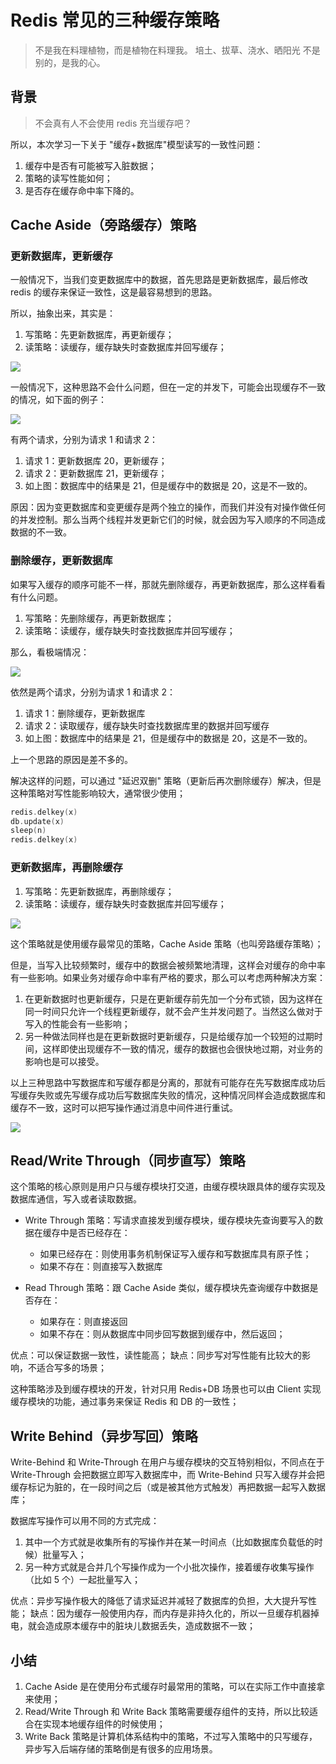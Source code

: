 # Redis 常见的三种缓存策略

> 不是我在料理植物，而是植物在料理我。
> 培土、拔草、浇水、晒阳光
> 不是别的，是我的心。

## 背景

> 不会真有人不会使用 redis 充当缓存吧？

所以，本次学习一下关于 "缓存+数据库"模型读写的一致性问题：

1. 缓存中是否有可能被写入脏数据；
2. 策略的读写性能如何；
3. 是否存在缓存命中率下降的。

## Cache Aside（旁路缓存）策略

### 更新数据库，更新缓存

一般情况下，当我们变更数据库中的数据，首先思路是更新数据库，最后修改 redis 的缓存来保证一致性，这是最容易想到的思路。

所以，抽象出来，其实是：

1. 写策略：先更新数据库，再更新缓存；
2. 读策略：读缓存，缓存缺失时查数据库并回写缓存；

![](https://imgs.heiye.site/byte/1646643380261.png)

一般情况下，这种思路不会什么问题，但在一定的并发下，可能会出现缓存不一致的情况，如下面的例子：

![](https://imgs.heiye.site/byte/1646645225181.png)

有两个请求，分别为请求 1 和请求 2：

1. 请求 1：更新数据库 20，更新缓存；
2. 请求 2：更新数据库 21，更新缓存；
3. 如上图：数据库中的结果是 21，但是缓存中的数据是 20，这是不一致的。

原因：因为变更数据库和变更缓存是两个独立的操作，而我们并没有对操作做任何的并发控制。那么当两个线程并发更新它们的时候，就会因为写入顺序的不同造成数据的不一致。

### 删除缓存，更新数据库

如果写入缓存的顺序可能不一样，那就先删除缓存，再更新数据库，那么这样看看有什么问题。

1. 写策略：先删除缓存，再更新数据库；
2. 读策略：读缓存，缓存缺失时查找数据库并回写缓存；

那么，看极端情况：

![](https://imgs.heiye.site/byte/1646646302432.png)

依然是两个请求，分别为请求 1 和请求 2：

1. 请求 1：删除缓存，更新数据库
2. 请求 2：读取缓存，缓存缺失时查找数据库里的数据并回写缓存
3. 如上图：数据库中的结果是 21，但是缓存中的数据是 20，这是不一致的。

上一个思路的原因是差不多的。

解决这样的问题，可以通过 "延迟双删" 策略（更新后再次删除缓存）解决，但是这种策略对写性能影响较大，通常很少使用；

```c
redis.delkey(x)
db.update(x)
sleep(n)
redis.delkey(x)
```

### 更新数据库，再删除缓存

1. 写策略：先更新数据库，再删除缓存；
2. 读策略：读缓存，缓存缺失时查数据库并回写缓存；

![](https://imgs.heiye.site/byte/1646646737438.png)

这个策略就是使用缓存最常见的策略，Cache Aside 策略（也叫旁路缓存策略）；

但是，当写入比较频繁时，缓存中的数据会被频繁地清理，这样会对缓存的命中率有一些影响。如果业务对缓存命中率有严格的要求，那么可以考虑两种解决方案：

1. 在更新数据时也更新缓存，只是在更新缓存前先加一个分布式锁，因为这样在同一时间只允许一个线程更新缓存，就不会产生并发问题了。当然这么做对于写入的性能会有一些影响；
2. 另一种做法同样也是在更新数据时更新缓存，只是给缓存加一个较短的过期时间，这样即使出现缓存不一致的情况，缓存的数据也会很快地过期，对业务的影响也是可以接受。

以上三种思路中写数据库和写缓存都是分离的，那就有可能存在先写数据库成功后写缓存失败或先写缓存成功后写数据库失败的情况，这种情况同样会造成数据库和缓存不一致，这时可以把写操作通过消息中间件进行重试。

![](https://imgs.heiye.site/byte/1646648167496.png)

## Read/Write Through（同步直写）策略

这个策略的核心原则是用户只与缓存模块打交道，由缓存模块跟具体的缓存实现及数据库通信，写入或者读取数据。

- Write Through 策略：写请求直接发到缓存模块，缓存模块先查询要写入的数据在缓存中是否已经存在：

  - 如果已经存在：则使用事务机制保证写入缓存和写数据库具有原子性；
  - 如果不存在：则直接写入数据库

- Read Through 策略：跟 Cache Aside 类似，缓存模块先查询缓存中数据是否存在：
  - 如果存在：则直接返回
  - 如果不存在：则从数据库中同步回写数据到缓存中，然后返回；

优点：可以保证数据一致性，读性能高；
缺点：同步写对写性能有比较大的影响，不适合写多的场景；

这种策略涉及到缓存模块的开发，针对只用 Redis+DB 场景也可以由 Client 实现缓存模块的功能，通过事务来保证 Redis 和 DB 的一致性；

## Write Behind（异步写回）策略

Write-Behind 和 Write-Through 在用户与缓存模块的交互特别相似，不同点在于 Write-Through 会把数据立即写入数据库中，而 Write-Behind 只写入缓存并会把缓存标记为脏的，在一段时间之后（或是被其他方式触发）再把数据一起写入数据库；

数据库写操作可以用不同的方式完成：

1. 其中一个方式就是收集所有的写操作并在某一时间点（比如数据库负载低的时候）批量写入；
2. 另一种方式就是合并几个写操作成为一个小批次操作，接着缓存收集写操作（比如 5 个）一起批量写入；

优点：异步写操作极大的降低了请求延迟并减轻了数据库的负担，大大提升写性能；
缺点：因为缓存一般使用内存，而内存是非持久化的，所以一旦缓存机器掉电，就会造成原本缓存中的脏块儿数据丢失，造成数据不一致；

## 小结

1. Cache Aside 是在使用分布式缓存时最常用的策略，可以在实际工作中直接拿来使用；
2. Read/Write Through 和 Write Back 策略需要缓存组件的支持，所以比较适合在实现本地缓存组件的时候使用；
3. Write Back 策略是计算机体系结构中的策略，不过写入策略中的只写缓存，异步写入后端存储的策略倒是有很多的应用场景。
